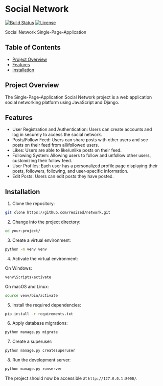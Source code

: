 # Social Network

[![Build Status](https://travis-ci.org/resized/network.svg?branch=master)](https://travis-ci.org/resized/network)
[![License](https://img.shields.io/badge/license-MIT-blue.svg)](https://opensource.org/licenses/MIT)

Social Network Single-Page-Application

## Table of Contents

- [Project Overview](#project-overview)
- [Features](#features)
- [Installation](#installation)

## Project Overview

The Single-Page-Application Social Network project is a web application social networking platform using JavaScript and Django.

## Features

- User Registration and Authentication: Users can create accounts and log in securely to access the social network.
- Posts/Follow Feed: Users can share posts with other users and see posts on their feed from all/followed users. 
- Likes: Users are able to like/unlike posts on their feed.
- Following System: Allowing users to follow and unfollow other users, customizing their follow feed.
- User Profiles: Each user has a personalized profile page displaying their posts, followers, following, and user-specific information.
- Edit Posts: Users can edit posts they have posted.

## Installation

1. Clone the repository:

```bash
git clone https://github.com/resized/network.git
```

2. Change into the project directory:

```bash
cd your-project/
```

3. Create a virtual environment:

```bash
python -m venv venv
```

4. Activate the virtual environment:

On Windows:

```bash
venv\Scripts\activate
```

On macOS and Linux:

```bash
source venv/bin/activate
```

5. Install the required dependencies:

```bash
pip install -r requirements.txt
```

6. Apply database migrations:

```bash
python manage.py migrate
```

7. Create a superuser:

```bash
python manage.py createsuperuser
```

8. Run the development server:

```bash
python manage.py runserver
```

The project should now be accessible at `http://127.0.0.1:8000/`.

